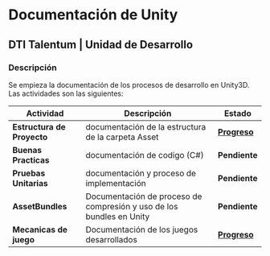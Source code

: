 # Documentación de Unity
## DTI Talentum | Unidad de Desarrollo
### Descripción
Se empieza la documentación de los procesos de desarrollo en Unity3D. Las actividades son las siguientes:

| **Actividad**              | Descripción                                                          | Estado                                                                                             |
| -------------------------- | -------------------------------------------------------------------- | -------------------------------------------------------------------------------------------------- |
| **Estructura de Proyecto** | documentación de la estructura de la carpeta Asset                   | **[Progreso](./unityStructure.md)**                                                                |
| **Buenas Practicas**       | documentación de codigo (C#)                                         | **Pendiente**                                                                                      |
| **Pruebas Unitarias**      | documentación y proceso de implementación                            | **Pendiente**                                                                                      |
| **AssetBundles**           | Documentación de proceso de compresión y uso de los bundles en Unity | **Pendiente**                                                                                      |
| **Mecanicas de juego**     | Documentación de los juegos desarrollados                            | **[Progreso](https://drive.google.com/file/d/1uVee_rgTeIcxRR3cBiedA1nZomaZZzT1/view?usp=sharing)** |
